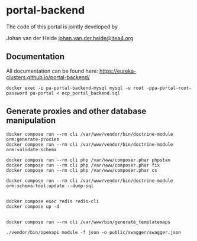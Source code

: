 # portal-backend

The code of this portal is jointly developed by

Johan van der Heide <johan.van.der.heide@itea4.org>

## Documentation

All documentation can be found here: https://eureka-clusters.github.io/portal-backend/

```shell
docker exec -i pa-portal-backend-mysql mysql -u root -ppa-portal-root-password pa-portal < ecp_portal_backend.sql
```

## Generate proxies and other database manipulation

```shell
docker compose run --rm cli /var/www/vendor/bin/doctrine-module orm:generate-proxies
docker compose run --rm cli /var/www/vendor/bin/doctrine-module orm:validate-schema

docker compose run --rm cli php /var/www/composer.phar phpstan
docker compose run --rm cli php /var/www/composer.phar fix
docker compose run --rm cli php /var/www/composer.phar cs

docker compose run --rm cli /var/www/vendor/bin/doctrine-module orm:schema-tool:update --dump-sql


docker compose exec redis redis-cli
docker compose up -d


docker compose run --rm cli /var/www/bin/generate_templatemaps

./vendor/bin/openapi module -f json -o public/swagger/swagger.json
```